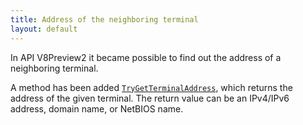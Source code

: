 ```yaml
---
title: Address of the neighboring terminal 
layout: default
---
```


In API V8Preview2 it became possible to find out the address of a neighboring terminal.

A method has been added [`TryGetTerminalAddress`](https://syrve.github.io/front.api.sdk/v8/html/M_Resto_Front_Api_IOperationService_TryGetTerminalAddress.htm), which returns the address of the given terminal. The return value can be an IPv4/IPv6 address, domain name, or NetBIOS name.